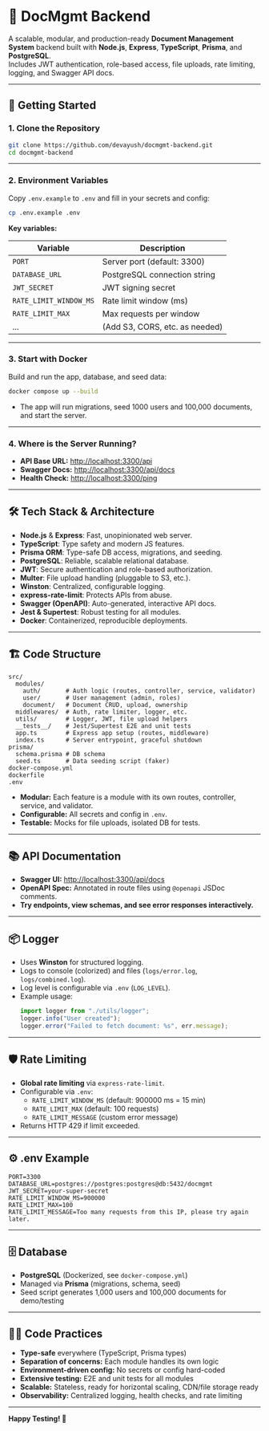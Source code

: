# 📄 DocMgmt Backend

A scalable, modular, and production-ready **Document Management System** backend built with **Node.js**, **Express**, **TypeScript**, **Prisma**, and **PostgreSQL**.  
Includes JWT authentication, role-based access, file uploads, rate limiting, logging, and Swagger API docs.

---

## 🚀 Getting Started

### 1. **Clone the Repository**

```sh
git clone https://github.com/devayush/docmgmt-backend.git
cd docmgmt-backend
```

---

### 2. **Environment Variables**

Copy `.env.example` to `.env` and fill in your secrets and config:

```sh
cp .env.example .env
```

**Key variables:**

| Variable                | Description                        |
|-------------------------|------------------------------------|
| `PORT`                  | Server port (default: 3300)        |
| `DATABASE_URL`          | PostgreSQL connection string       |
| `JWT_SECRET`            | JWT signing secret                 |
| `RATE_LIMIT_WINDOW_MS`  | Rate limit window (ms)             |
| `RATE_LIMIT_MAX`        | Max requests per window            |
| ...                     | (Add S3, CORS, etc. as needed)     |

---

### 3. **Start with Docker**

Build and run the app, database, and seed data:

```sh
docker compose up --build
```

- The app will run migrations, seed 1000 users and 100,000 documents, and start the server.

---

### 4. **Where is the Server Running?**

- **API Base URL:** [http://localhost:3300/api](http://localhost:3300/api)
- **Swagger Docs:** [http://localhost:3300/api/docs](http://localhost:3300/api/docs)
- **Health Check:** [http://localhost:3300/ping](http://localhost:3300/ping)

---

## 🛠️ Tech Stack & Architecture

- **Node.js** & **Express**: Fast, unopinionated web server.
- **TypeScript**: Type safety and modern JS features.
- **Prisma ORM**: Type-safe DB access, migrations, and seeding.
- **PostgreSQL**: Reliable, scalable relational database.
- **JWT**: Secure authentication and role-based authorization.
- **Multer**: File upload handling (pluggable to S3, etc.).
- **Winston**: Centralized, configurable logging.
- **express-rate-limit**: Protects APIs from abuse.
- **Swagger (OpenAPI)**: Auto-generated, interactive API docs.
- **Jest & Supertest**: Robust testing for all modules.
- **Docker**: Containerized, reproducible deployments.

---

## 🏗️ Code Structure

```
src/
  modules/
    auth/       # Auth logic (routes, controller, service, validator)
    user/       # User management (admin, roles)
    document/   # Document CRUD, upload, ownership
  middlewares/  # Auth, rate limiter, logger, etc.
  utils/        # Logger, JWT, file upload helpers
  __tests__/    # Jest/Supertest E2E and unit tests
  app.ts        # Express app setup (routes, middleware)
  index.ts      # Server entrypoint, graceful shutdown
prisma/
  schema.prisma # DB schema
  seed.ts       # Data seeding script (faker)
docker-compose.yml
dockerfile
.env
```

- **Modular:** Each feature is a module with its own routes, controller, service, and validator.
- **Configurable:** All secrets and config in `.env`.
- **Testable:** Mocks for file uploads, isolated DB for tests.

---

## 📚 API Documentation

- **Swagger UI:** [http://localhost:3300/api/docs](http://localhost:3300/api/docs)
- **OpenAPI Spec:** Annotated in route files using `@openapi` JSDoc comments.
- **Try endpoints, view schemas, and see error responses interactively.**

---

## 📦 Logger

- Uses **Winston** for structured logging.
- Logs to console (colorized) and files (`logs/error.log`, `logs/combined.log`).
- Log level is configurable via `.env` (`LOG_LEVEL`).
- Example usage:
  ```typescript
  import logger from "./utils/logger";
  logger.info("User created");
  logger.error("Failed to fetch document: %s", err.message);
  ```

---

## 🛡️ Rate Limiting

- **Global rate limiting** via `express-rate-limit`.
- Configurable via `.env`:
  - `RATE_LIMIT_WINDOW_MS` (default: 900000 ms = 15 min)
  - `RATE_LIMIT_MAX` (default: 100 requests)
  - `RATE_LIMIT_MESSAGE` (custom error message)
- Returns HTTP 429 if limit exceeded.

---

## ⚙️ .env Example

```
PORT=3300
DATABASE_URL=postgres://postgres:postgres@db:5432/docmgmt
JWT_SECRET=your-super-secret
RATE_LIMIT_WINDOW_MS=900000
RATE_LIMIT_MAX=100
RATE_LIMIT_MESSAGE=Too many requests from this IP, please try again later.
```

---

## 🗄️ Database

- **PostgreSQL** (Dockerized, see `docker-compose.yml`)
- Managed via **Prisma** (migrations, schema, seed)
- Seed script generates 1,000 users and 100,000 documents for demo/testing

---

## 🧑‍💻 Code Practices

- **Type-safe** everywhere (TypeScript, Prisma types)
- **Separation of concerns:** Each module handles its own logic
- **Environment-driven config:** No secrets or config hard-coded
- **Extensive testing:** E2E and unit tests for all modules
- **Scalable:** Stateless, ready for horizontal scaling, CDN/file storage ready
- **Observability:** Centralized logging, health checks, and rate limiting

---

**Happy Testing! 🚀**